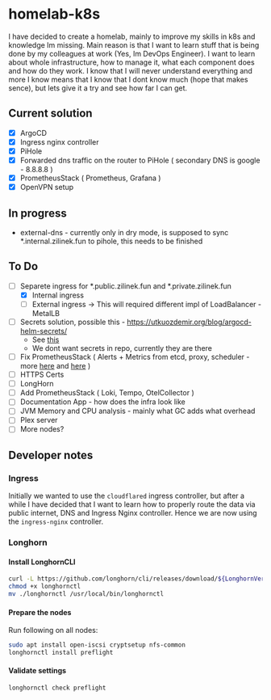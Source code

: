# homelab-k8s
I have decided to create a homelab, mainly to improve my skills in k8s and knowledge Im missing. Main reason is that I want to learn stuff that is being done by my colleagues at work (Yes, Im DevOps Engineer). I want to learn about whole infrastructure, how to manage it, what each component does and how do they work. I know that I will never understand everything and more I know means that I know that I dont know much (hope that makes sence), but lets give it a try and see how far I can get.

## Current solution 

- [x] ArgoCD
- [x] Ingress nginx controller
- [x] PiHole
- [x] Forwarded dns traffic on the router to PiHole ( secondary DNS is google - 8.8.8.8 )
- [x] PrometheusStack ( Prometheus, Grafana )
- [x] OpenVPN setup 

## In progress
- external-dns - currently only in dry mode, is supposed to sync *.internal.zilinek.fun to pihole, this needs to be finished

## To Do
- [ ] Separete ingress for *.public.zilinek.fun and *.private.zilinek.fun
  - [x] Internal ingress
  - [ ] External ingress -> This will required different impl of LoadBalancer - MetalLB
- [ ] Secrets solution, possible this - https://utkuozdemir.org/blog/argocd-helm-secrets/
   - See [this](https://docs.k3s.io/cli/secrets-encrypt)
   - We dont want secrets in repo, currently they are there
- [ ] Fix PrometheusStack ( Alerts + Metrics from etcd, proxy, scheduler - more [here](https://github.com/k3s-io/k3s/issues/6207) and [here](https://github.com/k3s-io/k3s/issues/3619) ) 
- [ ] HTTPS Certs
- [ ] LongHorn
- [ ] Add PrometheusStack ( Loki, Tempo, OtelCollector )
- [ ] Documentation App - how does the infra look like
- [ ] JVM Memory and CPU analysis - mainly what GC adds what overhead
- [ ] Plex server
- [ ] More nodes?

## Developer notes

### Ingress
Initially we wanted to use the `cloudflared` ingress controller, but after a while I have decided that I want to learn how to properly route the data via public internet, DNS and Ingress Nginx controller. Hence we are now using the `ingress-nginx` controller.


### Longhorn

#### Install LonghornCLI
```bash
curl -L https://github.com/longhorn/cli/releases/download/${LonghornVersion}/longhornctl-${OS}-${ARCH} -o longhornctl
chmod +x longhornctl
mv ./longhornctl /usr/local/bin/longhornctl
```

#### Prepare the nodes
Run following on all nodes:
```bash
sudo apt install open-iscsi cryptsetup nfs-common
longhornctl install preflight
```

#### Validate settings
```bash
longhornctl check preflight
```
